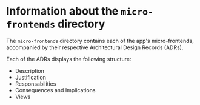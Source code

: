# Information about the `micro-frontends` directory

The `micro-frontends` directory contains each of the app's micro-frontends, accompanied by their respective Architectural Design Records (ADRs).

Each of the ADRs displays the following structure:
- Description
- Justification
- Responsabilities
- Consequences and Implications
- Views
